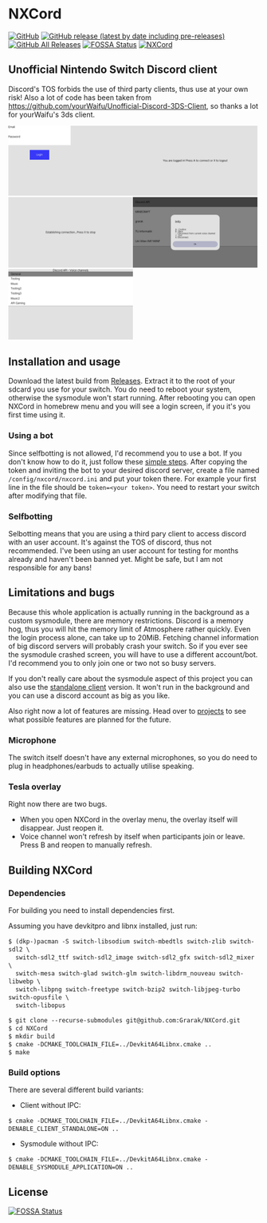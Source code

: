 # NXCord
[![GitHub](https://img.shields.io/github/license/Grarak/NXCord)](https://github.com/Grarak/NXCord/blob/master/LICENSE)
[![GitHub release (latest by date including pre-releases)](https://img.shields.io/github/v/release/Grarak/NXCord?include_prereleases)](https://github.com/Grarak/NXCord/releases)
[![GitHub All Releases](https://img.shields.io/github/downloads/Grarak/NXCord/total)](https://github.com/Grarak/NXCord/releases)
[![FOSSA Status](https://app.fossa.io/api/projects/git%2Bgithub.com%2FGrarak%2FNXCord.svg?type=shield)](https://app.fossa.io/projects/git%2Bgithub.com%2FGrarak%2FNXCord?ref=badge_shield)
[![NXCord](https://github.com/Grarak/NXCord/workflows/NXCord/badge.svg)](https://github.com/Grarak/NXCord/actions)

## Unofficial Nintendo Switch Discord client
Discord's TOS forbids the use of third party clients, thus use at your own risk! Also a lot of code has been taken from
https://github.com/yourWaifu/Unofficial-Discord-3DS-Client, so thanks a lot for yourWaifu's 3ds client.

<img src="screenshots/1.jpg" width="250"/><img src="screenshots/2.jpg" width="250"/><img src="screenshots/3.jpg" width="250"/><img src="screenshots/4.jpg" width="250"/><img src="screenshots/5.jpg" width="250"/>

## Installation and usage
Download the latest build from [Releases](https://github.com/Grarak/NXCord/releases). Extract it to the root of your
sdcard you use for your switch. You do need to reboot your system, otherwise the sysmodule won't start running. After
rebooting you can open NXCord in homebrew menu and you will see a login screen, if you it's you first time using it.

### Using a bot
Since selfbotting is not allowed, I'd recommend you to use a bot. If you don't know how to do it, just follow these
[simple steps](https://github.com/reactiflux/discord-irc/wiki/Creating-a-discord-bot-&-getting-a-token). After copying
the token and inviting the bot to your desired discord server, create a file named ```/config/nxcord/nxcord.ini``` and
put your token there. For example your first line in the file should be ```token=<your token>```. You need to restart
your switch after modifying that file.

### Selfbotting
Selbotting means that you are using a third pary client to access discord with an user account. It's against the TOS of
discord, thus not recommended. I've been using an user account for testing for months already and haven't been banned yet.
Might be safe, but I am not responsible for any bans!

## Limitations and bugs
Because this whole application is actually running in the background as a custom sysmodule, there are memory restrictions.
Discord is a memory hog, thus you will hit the memory limit of Atmosphere rather quickly. Even the login process alone, can
take up to 20MiB. Fetching channel information of big discord servers will probably crash your switch. So if you ever see the
sysmodule crashed screen, you will have to use a different account/bot. I'd recommend you to only join one or two not so busy servers.

If you don't really care about the sysmodule aspect of this project you can also use the
[standalone client](https://github.com/Grarak/NXCord/actions) version. It won't run in the background and you can use a
discord account as big as you like.

Also right now a lot of features are missing. Head over to [projects](https://github.com/Grarak/NXCord/projects) to see
what possible features are planned for the future.

### Microphone
The switch itself doesn't have any external microphones, so you do need to plug in headphones/earbuds to actually utilise
speaking.

### Tesla overlay
Right now there are two bugs.
- When you open NXCord in the overlay menu, the overlay itself will disappear. Just reopen it.
- Voice channel won't refresh by itself when participants join or leave. Press B and reopen to manually refresh.

## Building NXCord

### Dependencies
For building you need to install dependencies first.

Assuming you have devkitpro and libnx installed, just run:
```
$ (dkp-)pacman -S switch-libsodium switch-mbedtls switch-zlib switch-sdl2 \
  switch-sdl2_ttf switch-sdl2_image switch-sdl2_gfx switch-sdl2_mixer \
  switch-mesa switch-glad switch-glm switch-libdrm_nouveau switch-libwebp \
  switch-libpng switch-freetype switch-bzip2 switch-libjpeg-turbo switch-opusfile \
  switch-libopus
```
```
$ git clone --recurse-submodules git@github.com:Grarak/NXCord.git
$ cd NXCord
$ mkdir build
$ cmake -DCMAKE_TOOLCHAIN_FILE=../DevkitA64Libnx.cmake ..
$ make
```

### Build options
There are several different build variants:
- Client without IPC:
```
$ cmake -DCMAKE_TOOLCHAIN_FILE=../DevkitA64Libnx.cmake -DENABLE_CLIENT_STANDALONE=ON ..
```
- Sysmodule without IPC:
```
$ cmake -DCMAKE_TOOLCHAIN_FILE=../DevkitA64Libnx.cmake -DENABLE_SYSMODULE_APPLICATION=ON ..
```

## License
[![FOSSA Status](https://app.fossa.io/api/projects/git%2Bgithub.com%2FGrarak%2FNXCord.svg?type=large)](https://app.fossa.io/projects/git%2Bgithub.com%2FGrarak%2FNXCord?ref=badge_large)

